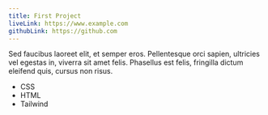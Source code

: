 ```yaml
---
title: First Project
liveLink: https://www.example.com
githubLink: https://github.com
---
```


Sed faucibus laoreet elit, et semper eros. Pellentesque orci sapien, ultricies vel egestas in, viverra sit amet felis. Phasellus est felis, fringilla dictum eleifend quis, cursus non risus.

- CSS
- HTML
- Tailwind